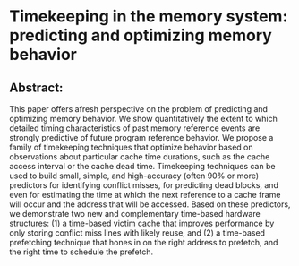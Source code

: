 # Timekeeping in the memory system: predicting and optimizing memory behavior

## Abstract:

This paper offers afresh perspective on the problem of predicting and optimizing memory behavior. We show quantitatively the extent to which detailed timing characteristics of past memory reference events are strongly predictive of future program reference behavior. We propose a family of timekeeping techniques that optimize behavior based on observations about particular cache time durations, such as the cache access interval or the cache dead time. Timekeeping techniques can be used to build small, simple, and high-accuracy (often 90% or more) predictors for identifying conflict misses, for predicting dead blocks, and even for estimating the time at which the next reference to a cache frame will occur and the address that will be accessed. Based on these predictors, we demonstrate two new and complementary time-based hardware structures: (1) a time-based victim cache that improves performance by only storing conflict miss lines with likely reuse, and (2) a time-based prefetching technique that hones in on the right address to prefetch, and the right time to schedule the prefetch.
